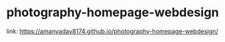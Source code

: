 # photography-homepage-webdesign

link: https://amanyadav8174.github.io/photography-homepage-webdesign/

